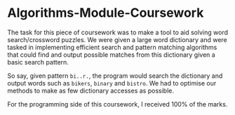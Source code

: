 # Algorithms-Module-Coursework
The task for this piece of coursework was to make a tool to aid solving word search/crossword puzzles.
We were given a large word dictionary and were tasked in implementing efficient search and pattern matching algorithms that could find and output possible matches from this dictionary given a basic search pattern. 

So say, given pattern `bi..r.`, the program would search the dictionary and output words such as `bikers`, `binary` and `bistro`. We had to optimise our methods to make as few dictionary accesses as possible.

For the programming side of this coursework, I received 100% of the marks.
